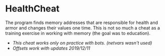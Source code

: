# HealthCheat

The program finds memory addresses that are responsible for health and armor and changes their values one time. This is not so much a cheat as a training exercise in working with memory (the goal was to education).
* *This cheat works only on practice with bots. (netvars wasn't used)*
* *Offsets work with updates 2019/12/11*